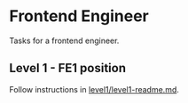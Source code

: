 # Frontend Engineer
Tasks for a frontend engineer.

## Level 1 - FE1 position
Follow instructions in [level1/level1-readme.md](level1/level1-readme.md).
